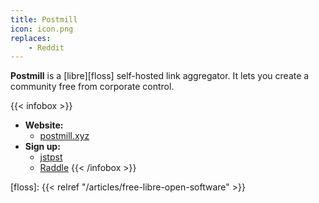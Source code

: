 ```yaml
---
title: Postmill
icon: icon.png
replaces:
    - Reddit
---
```


**Postmill** is a [libre][floss] self-hosted link aggregator. It lets you create a community free from corporate control.

{{< infobox >}}
- **Website:**
    - [postmill.xyz](https://postmill.xyz/)
- **Sign up:**
    - [jstpst](https://www.jstpst.net/)
    - [Raddle](https://raddle.me/)
{{< /infobox >}}

[floss]: {{< relref "/articles/free-libre-open-software" >}}